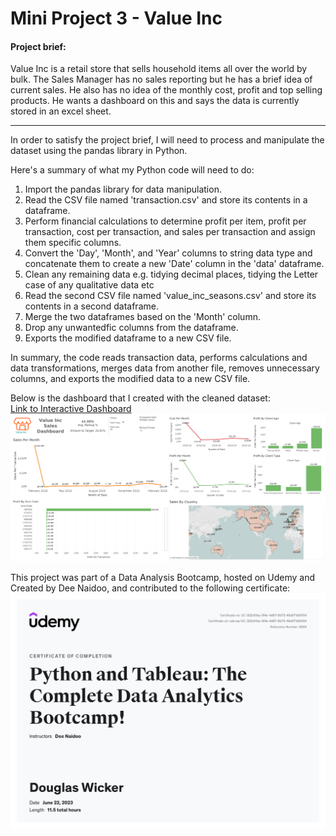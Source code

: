 # Mini Project 3 - Value Inc

#### Project brief:
Value Inc is a retail store that sells household items all over the world by bulk. The Sales Manager has no sales reporting but he has a brief idea of current sales. He also has no idea of the monthly cost, profit and top selling products. He wants a dashboard on this and says the data is currently stored in an excel sheet.

___

In order to satisfy the project brief, I will need to process and manipulate the dataset using the pandas library in Python.  

Here's a summary of what my Python code will need to do:

1. Import the pandas library for data manipulation.
2. Read the CSV file named 'transaction.csv' and store its contents in a dataframe.
3. Perform financial calculations to determine profit per item, profit per transaction, cost per transaction, and sales per transaction and assign them specific columns.
4. Convert the 'Day', 'Month', and 'Year' columns to string data type and concatenate them to create a new 'Date' column in the 'data' dataframe.
5. Clean any remaining data e.g. tidying decimal places, tidying the Letter case of any qualitative data etc
6. Read the second CSV file named 'value_inc_seasons.csv' and store its contents in a second dataframe.
7. Merge the two dataframes based on the 'Month' column.
8. Drop any unwantedfic columns from the dataframe.
9. Exports the modified dataframe to a new CSV file.

In summary, the code reads transaction data, performs calculations and data transformations, merges data from another file, removes unnecessary columns, and exports the modified data to a new CSV file.

Below is the dashboard that I created with the cleaned dataset:  
[Link to Interactive Dashboard](https://public.tableau.com/app/profile/douglas1371/viz/ValueIncDashboard_16871032271030/SalesDashboard)  
![Value Inc Sales Dashboard](https://github.com/DougWicker/Mini-Project-3-Value-Inc/blob/5e66c6b5dd25341576bd9327cb0fe3c047953f10/Value%20Inc/Value%20Inc%20Sales%20Dashboard.png)

This project was part of a Data Analysis Bootcamp, hosted on Udemy and Created by Dee Naidoo, and contributed to the following certificate:
![Certificate of Completion](https://github.com/DougWicker/Mini-Project-3-Value-Inc/blob/main/Bootcamp%20Certificate.jpg)
